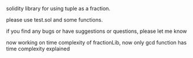 solidity library for using tuple as a fraction.

please use test.sol and some functions.

if you find any bugs or have suggestions or questions, please let me know

now working on time complexity of fractionLib, now only gcd function has time complexity explained
